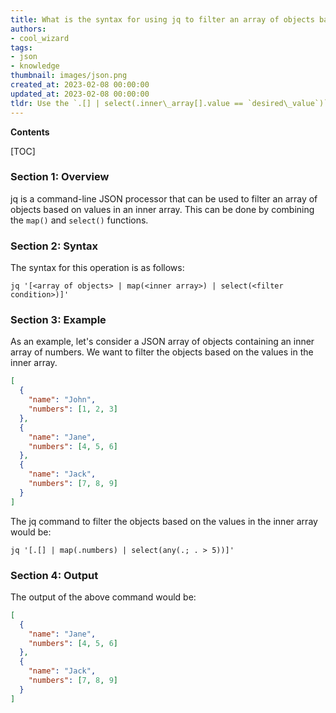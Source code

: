 ```yaml
---
title: What is the syntax for using jq to filter an array of objects based on values in an inner array?
authors:
- cool_wizard
tags:
- json
- knowledge
thumbnail: images/json.png
created_at: 2023-02-08 00:00:00
updated_at: 2023-02-08 00:00:00
tldr: Use the `.[] | select(.inner\_array[].value == `desired\_value`)` filter to select objects from the array whose inner array contains a value equal to the desired value.
---
```


**Contents**

[TOC]

### Section 1: Overview 

jq is a command-line JSON processor that can be used to filter an array of objects based on values in an inner array. This can be done by combining the `map()` and `select()` functions. 

### Section 2: Syntax

The syntax for this operation is as follows:

```
jq '[<array of objects> | map(<inner array>) | select(<filter condition>)]'
```

### Section 3: Example

As an example, let's consider a JSON array of objects containing an inner array of numbers. We want to filter the objects based on the values in the inner array.

```json
[
  {
    "name": "John",
    "numbers": [1, 2, 3]
  },
  {
    "name": "Jane",
    "numbers": [4, 5, 6]
  },
  {
    "name": "Jack",
    "numbers": [7, 8, 9]
  }
]
```

The jq command to filter the objects based on the values in the inner array would be:

```
jq '[.[] | map(.numbers) | select(any(.; . > 5))]'
```

### Section 4: Output

The output of the above command would be:

```json
[
  {
    "name": "Jane",
    "numbers": [4, 5, 6]
  },
  {
    "name": "Jack",
    "numbers": [7, 8, 9]
  }
]
```
